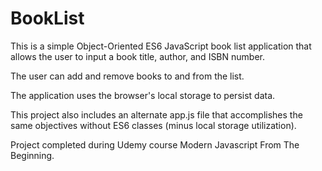 # BookList
This is a simple Object-Oriented ES6 JavaScript book list application that allows the user to input a book title, author, and ISBN number. 

The user can add and remove books to and from the list. 

The application uses the browser's local storage to persist data. 

This project also includes an alternate app.js file that accomplishes the same objectives without ES6 classes (minus local storage utilization).

Project completed during Udemy course Modern Javascript From The Beginning.
